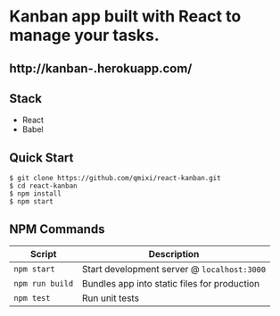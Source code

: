 # Kanban app built with React to manage your tasks.

## http://kanban-.herokuapp.com/

## Stack

- React
- Babel

## Quick Start

```shell
$ git clone https://github.com/qmixi/react-kanban.git
$ cd react-kanban
$ npm install
$ npm start
```


## NPM Commands

|Script|Description|
|---|---|
|`npm start`|Start development server @ `localhost:3000`|
|`npm run build`|Bundles app into static files for production|
|`npm test`|Run unit tests|
